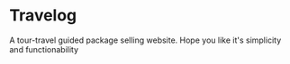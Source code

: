 # Travelog
A tour-travel guided package selling website. Hope you like it's simplicity and functionability
